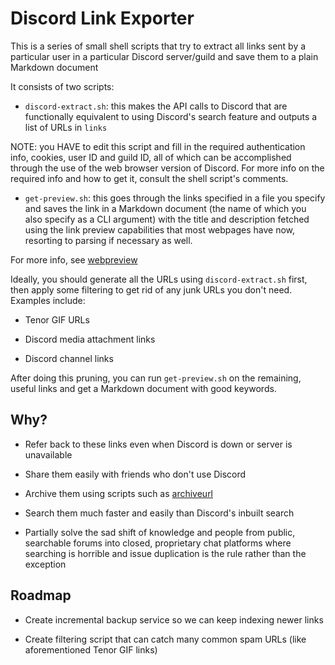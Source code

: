 # Discord Link Exporter

This is a series of small shell scripts that try to extract all links sent by a particular
user in a particular Discord server/guild and save them to a plain Markdown document

It consists of two scripts:

- `discord-extract.sh`: this makes the API calls to Discord that are functionally
equivalent to using Discord's search feature and outputs a list of URLs in `links`

NOTE: you HAVE to edit this script and fill in the required authentication info, cookies,
user ID and guild ID, all of which can be accomplished through the use of the web browser
version of Discord. For more info on the required info and how to get it, consult the shell
script's comments.

- `get-preview.sh`: this goes through the links specified in a file you specify and
saves the link in a Markdown document (the name of which you also specify as a CLI argument)
with the title and description fetched using the link preview capabilities that most
webpages have now, resorting to parsing if necessary as well.

For more info, see [webpreview](https://github.com/ludbek/webpreview/)

Ideally, you should generate all the URLs using `discord-extract.sh` first, then
apply some filtering to get rid of any junk URLs you don't need. Examples include:

- Tenor GIF URLs

- Discord media attachment links

- Discord channel links

After doing this pruning, you can run `get-preview.sh` on the remaining, useful
links and get a Markdown document with good keywords.

## Why?

- Refer back to these links even when Discord is down or server is unavailable

- Share them easily with friends who don't use Discord

- Archive them using scripts such as [archiveurl](https://git.sr.ht/~gotlou/archiveurl)

- Search them much faster and easily than Discord's inbuilt search

- Partially solve the sad shift of knowledge and people from public, searchable
forums into closed, proprietary chat platforms where searching is horrible and
issue duplication is the rule rather than the exception

## Roadmap

- Create incremental backup service so we can keep indexing newer links

- Create filtering script that can catch many common spam URLs (like aforementioned Tenor GIF links)
